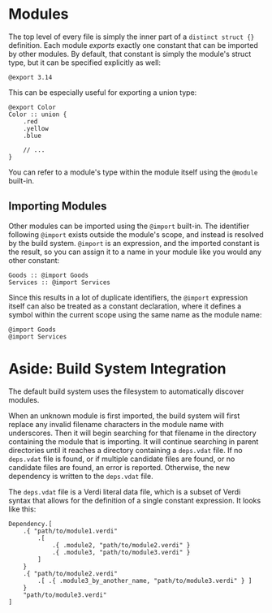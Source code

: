 # Modules
The top level of every file is simply the inner part of a `distinct struct {}` definition.  Each module _exports_ exactly one constant that can be imported by other modules.  By default, that constant is simply the module's struct type, but it can be specified explicitly as well:
```verdi
@export 3.14
```
This can be especially useful for exporting a union type:
```verdi
@export Color
Color :: union {
    .red
    .yellow
    .blue
    
    // ...
}
```

You can refer to a module's type within the module itself using the `@module` built-in.

## Importing Modules
Other modules can be imported using the `@import` built-in.  The identifier following `@import` exists outside the module's scope, and instead is resolved by the build system.  `@import` is an expression, and the imported constant is the result, so you can assign it to a name in your module like you would any other constant:
```verdi
Goods :: @import Goods
Services :: @import Services
```
Since this results in a lot of duplicate identifiers, the `@import` expression itself can also be treated as a constant declaration, where it defines a symbol within the current scope using the same name as the module name:
```verdi
@import Goods
@import Services
```

# Aside: Build System Integration
The default build system uses the filesystem to automatically discover modules.

When an unknown module is first imported, the build system will first replace any invalid filename characters in the module name with underscores.  Then it will begin searching for that filename in the directory containing the module that is importing.  It will continue searching in parent directories until it reaches a directory containing a `deps.vdat` file.  If no `deps.vdat` file is found, or if multiple candidate files are found, or no candidate files are found, an error is reported.  Otherwise, the new dependency is written to the `deps.vdat` file.

The `deps.vdat` file is a Verdi literal data file, which is a subset of Verdi syntax that allows for the definition of a single constant expression.  It looks like this:
```verdi
Dependency.[
    .{ "path/to/module1.verdi"
        .[
            .{ .module2, "path/to/module2.verdi" }
            .{ .module3, "path/to/module3.verdi" }
        ]
    }
    .{ "path/to/module2.verdi"
        .[ .{ .module3_by_another_name, "path/to/module3.verdi" } ]
    }
    "path/to/module3.verdi"
]
```
